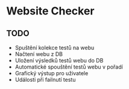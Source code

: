 # Website Checker

## TODO

- Spuštění kolekce testů na webu
- Načtení webu z DB
- Uložení výsledků testů webu do DB
- Automatické spouštění testů webu v pořadí
- Grafický výstup pro uživatele
- Události při failnutí testu